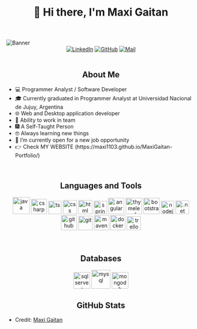 <body>
    <header>
         <div align="center"><h1 align="center">👋 Hi there, I'm Maxi Gaitan </h1></div>
    </header>
    <img src="https://i.postimg.cc/T2H253kp/banner.png" alt="Banner" class="banner">
    <div align=center>
        <a href="https://www.linkedin.com/in/nmaxi-gaitan/"><img src="https://img.shields.io/badge/Linkedin-0077b5?style=flat&logo=linkedin" alt="LinkedIn" /></a>
        <a href="https://github.com/maxi1103"><img src="https://img.shields.io/badge/GitHub-214A57?style=flat&logo=github&logoColor=white" alt="GitHub" /></a>
        <a href="mailto:nahuel_maxi11@hotmail.com"><img src="https://img.shields.io/badge/Mail-blue?style=flat&logo=Mail.Ru&logoColor=white&color=rgba(15%2C108%2C189)" alt="Mail" /></a>
        
        
   </div>
    <div align=left>
      <br>
   <h2 align="center">About Me</h2>
               <ul>
                   <li>💻 Programmer Analyst / Software Developer</li>
                   <li>🎓 Currently graduated in Programmer Analyst at Universidad Nacional de Jujuy, Argentina</li>
                   <li>🌐 Web and Desktop application developer</li>
                   <li>🤝 Ability to work in team</li>
                   <li>🎆 A Self-Taught Person</li>
                   <li>🤓 Always learning new things</li>
                   <li>🤔 I’m currently open for a new job opportunity</li>
                   <li>👉 Check MY WEBSITE (https://maxi1103.github.io/MaxiGaitan-Portfolio/) </li>
               </ul>
            <br>
    <h2 align="center">Languages and Tools</h2>
            <p align="center">
            <img src="https://cdn.jsdelivr.net/gh/devicons/devicon@latest/icons/java/java-original.svg" alt="java" width="45" height="45"/>
            <img src="https://www.svgrepo.com/show/452184/csharp.svg" alt="csharp" width="42" height="40"/>
            <img src="https://cdn.jsdelivr.net/gh/devicons/devicon@latest/icons/typescript/typescript-original.svg" alt="ts" width="35" height="35"/> 
            <img src="https://cdn.jsdelivr.net/gh/devicons/devicon@latest/icons/css3/css3-original.svg" alt="css" width="37" height="37"/> 
            <img src="https://cdn.jsdelivr.net/gh/devicons/devicon@latest/icons/html5/html5-original.svg" alt="html" width="37" height="37"/>   
            <img src="https://cdn.jsdelivr.net/gh/devicons/devicon@latest/icons/spring/spring-original.svg" alt="spring" width="35" height="35"/>
            <img src="https://www.svgrepo.com/show/452156/angular.svg" alt="angular" width="43" height="43"/>
            <img src="https://img.icons8.com/color/48/thymeleaf.png" alt="thymeleaf" width="43" height="43"/>
            <img src="https://img.icons8.com/color/48/bootstrap--v2.png" alt="bootstrap" width="43" height="43"/>
            <img src="https://cdn.jsdelivr.net/gh/devicons/devicon@latest/icons/nodejs/nodejs-original.svg" alt="nodejs" width="35" height="35"/>
            <img src="https://upload.wikimedia.org/wikipedia/commons/thumb/7/7d/Microsoft_.NET_logo.svg/456px-Microsoft_.NET_logo.svg.png" alt=".net" width="36" height="36"/>         
            <img src="https://img.icons8.com/color-glass/48/github--v1.png" alt="github" width="42" height="40"/> 
            <img src="https://cdn.jsdelivr.net/gh/devicons/devicon@latest/icons/git/git-original.svg" alt="git" width="38" height="38"/> 
            <img src="https://www.svgrepo.com/show/373829/maven.svg" alt="maven" width="40" height="40"/>
            <img src="https://www.svgrepo.com/show/452192/docker.svg" alt="docker" width="40" height="40"/> 
            <img src="https://cdn.jsdelivr.net/gh/devicons/devicon@latest/icons/trello/trello-plain.svg" alt="trello" width="37" height="37"/>
            </p>
         <br>
<h2 align="center">Databases</h2>
        <p align="center">
            <img src="https://img.icons8.com/color/48/microsoft-sql-server.png" alt="sqlserver" width="44" height="44"/>
            <img src="https://img.icons8.com/fluency/48/my-sql.png" alt="mysql" width="50" height="50"/> 
            <img src="https://img.icons8.com/color/48/mongodb.png" alt="mongodb" width="44" height="44"/> 
        </p>
 <h2 align="center">GitHub Stats</h2>
   
    
</body>

* Credit: [Maxi Gaitan](https://github.com/maxi1103)

<!--
**maxi1103/maxi1103** is a ✨ _special_ ✨ repository because its `README.md` (this file) appears on your GitHub profile.

Here are some ideas to get you started:

- 🔭 I’m currently working on ...
- 🌱 I’m currently learning ...
- 👯 I’m looking to collaborate on ...
- 🤔 I’m looking for help with ...
- 💬 Ask me about ...
- 📫 How to reach me: ...
- 😄 Pronouns: ...
- ⚡ Fun fact: ...
-->
